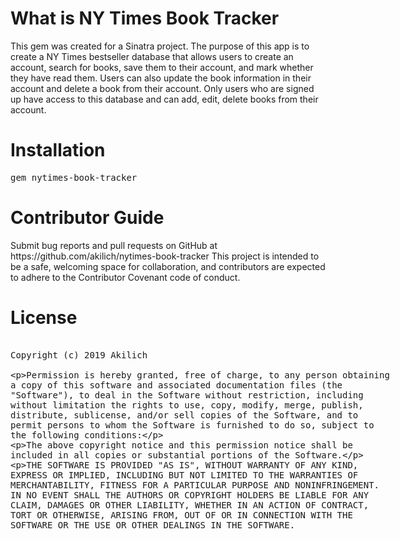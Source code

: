 <h1>What is NY Times Book Tracker</h1>

This gem was created for a Sinatra project. The purpose of this app is to create a NY Times bestseller database that allows users to create an account, search for books, save them to their account, and mark whether they have read them. Users can also update the book information in their account and delete a book from their account. Only users who are signed up have access to this database and can add, edit, delete books from their account.  

<h1>Installation</h1>
<xmp>gem nytimes-book-tracker</xmp>

<h1>Contributor Guide</h1>
Submit bug reports and pull requests on GitHub at https://github.com/akilich/nytimes-book-tracker This project is intended to be a safe, welcoming space for collaboration, and contributors are expected to adhere to the Contributor Covenant code of conduct.

<h1> License </h1>
<xmp>
Copyright (c) 2019 Akilich

Permission is hereby granted, free of charge, to any person obtaining a copy
of this software and associated documentation files (the "Software"), to deal
in the Software without restriction, including without limitation the rights
to use, copy, modify, merge, publish, distribute, sublicense, and/or sell
copies of the Software, and to permit persons to whom the Software is
furnished to do so, subject to the following conditions:

The above copyright notice and this permission notice shall be included in all
copies or substantial portions of the Software.

THE SOFTWARE IS PROVIDED "AS IS", WITHOUT WARRANTY OF ANY KIND, EXPRESS OR
IMPLIED, INCLUDING BUT NOT LIMITED TO THE WARRANTIES OF MERCHANTABILITY,
FITNESS FOR A PARTICULAR PURPOSE AND NONINFRINGEMENT. IN NO EVENT SHALL THE
AUTHORS OR COPYRIGHT HOLDERS BE LIABLE FOR ANY CLAIM, DAMAGES OR OTHER
LIABILITY, WHETHER IN AN ACTION OF CONTRACT, TORT OR OTHERWISE, ARISING FROM,
OUT OF OR IN CONNECTION WITH THE SOFTWARE OR THE USE OR OTHER DEALINGS IN THE
SOFTWARE.</xmp>
